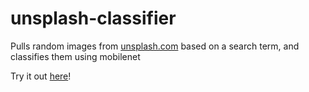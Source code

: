 # unsplash-classifier
Pulls random images from [unsplash.com](https://unsplash.com) based on a search term, and classifies them using mobilenet

Try it out [here](https://andrewpulcino.github.io/unsplash-classifier/)!
